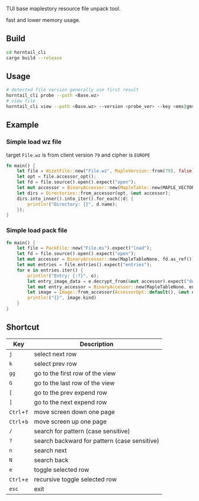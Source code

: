 TUI base maplestory resource file unpack tool.

fast and lower memory usage.

## Build

```bash
cd horntail_cli
cargo build --release
```

## Usage

```bash
# detected file version generally use first result
horntail_cli probe --path <Base.wz>
# view file
horntail_cli view --path <Base.wz> --version <probe_ver> --key <ems|gms|nil>
```

## Example

### Simple load wz file

target `File.wz` is from client version `79` and cipher is `EUROPE`

```rust
fn main() {
    let file = WizetFile::new("File.wz", MapleVersion::from(79), false).expect("load");
    let opt = file.accessor_opt();
    let fd = file.source().open().expect("open");
    let mut accessor = BinaryAccessor::new(MapleTable::new(MAPLE_VECTOR_EUROPE), fd.as_ref());
    let dirs = Directories::from_accessor(opt, &mut accessor);
    dirs.into_inner().into_iter().for_each(|d| {
        println!("Directory: {}", d.name);
    });
}
```

### Simple load pack file

```rust
fn main() {
    let file = PackFile::new("File.ms").expect("load");
    let fd = file.source().open().expect("open");
    let mut accessor = BinaryAccessor::new(MapleTableNone, fd.as_ref());
    let mut entries = file.entries().expect("entries");
    for e in entries.iter() {
        println!("Entry: {:?}", e);
        let entry_image_data = e.decrypt_from(&mut accessor).expect("decrypt_from");
        let mut entry_accessor = BinaryAccessor::new(MapleTableNone, entry_image_data);
        let image = Image::from_accessor(AccessorOpt::default(), &mut entry_accessor);
        println!("{}", image.kind)
    }
}
```

## Shortcut

| Key        | Description                                  |
|------------|----------------------------------------------|
| `j`        | select next row                              |
| `k`        | select prev row                              |
| `gg`       | go to the first row of the view              |
| `G`        | go to the last row of the view               |
| `[`        | go to the prev expend row                    |
| `]`        | go to the next expend row                    |
| `Ctrl`+`f` | move screen down one page                    |
| `Ctrl`+`b` | move screen up one page                      |
| `/`        | search for pattern (case sensitive)          |
| `?`        | search backward for pattern (case sensitive) |
| `n`        | search next                                  |
| `N`        | search back                                  |
| `e`        | toggle selected row                          |
| `Ctrl`+`e` | recursive toggle selected row                |
| `esc`      | exit                                         |